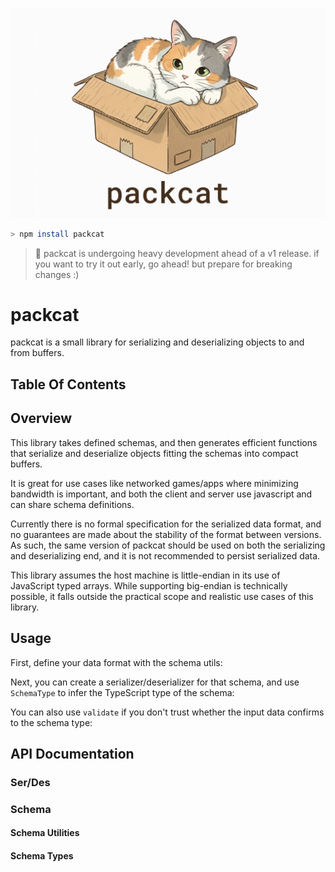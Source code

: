 ![./docs/cover.png](./docs/cover.png)

```sh
> npm install packcat
```

> 🚧 packcat is undergoing heavy development ahead of a v1 release. if you want to try it out early, go ahead! but prepare for breaking changes :)

# packcat

packcat is a small library for serializing and deserializing objects to and from buffers.

## Table Of Contents

<TOC />

## Overview

This library takes defined schemas, and then generates efficient functions that serialize and deserialize objects fitting the schemas into compact buffers.

It is great for use cases like networked games/apps where minimizing bandwidth is important, and both the client and server use javascript and can share schema definitions.

Currently there is no formal specification for the serialized data format, and no guarantees are made about the stability of the format between versions. As such, the same version of packcat should be used on both the serializing and deserializing end, and it is not recommended to persist serialized data.

This library assumes the host machine is little-endian in its use of JavaScript typed arrays. While supporting big-endian is technically possible, it falls outside the practical scope and realistic use cases of this library.

## Usage

First, define your data format with the schema utils:

<Snippet source="./snippets.ts" select="schema" />

Next, you can create a serializer/deserializer for that schema, and use `SchemaType` to infer the TypeScript type of the schema:

<Snippet source="./snippets.ts" select="serdes" />

You can also use `validate` if you don't trust whether the input data confirms to the schema type:

<Snippet source="./snippets.ts" select="validate" />

## API Documentation

### Ser/Des

<RenderType type="import('packcat').build" />

### Schema

#### Schema Utilities

<RenderType type="import('packcat').boolean" />

<RenderType type="import('packcat').string" />

<RenderType type="import('packcat').number" />

<RenderType type="import('packcat').int8" />

<RenderType type="import('packcat').uint8" />

<RenderType type="import('packcat').int16" />

<RenderType type="import('packcat').uint16" />

<RenderType type="import('packcat').int32" />

<RenderType type="import('packcat').uint32" />

<RenderType type="import('packcat').float32" />

<RenderType type="import('packcat').float64" />

<RenderType type="import('packcat').literal" />

<RenderType type="import('packcat').list" />

<RenderType type="import('packcat').tuple" />

<RenderType type="import('packcat').object" />

<RenderType type="import('packcat').record" />

<RenderType type="import('packcat').uint8Array" />

<RenderType type="import('packcat').bitset" />

<RenderType type="import('packcat').optional" />

<RenderType type="import('packcat').nullable" />

<RenderType type="import('packcat').nullish" />

<RenderType type="import('packcat').union" />

#### Schema Types

<RenderType type="import('packcat').Schema" />

<RenderType type="import('packcat').BooleanSchema" />

<RenderType type="import('packcat').StringSchema" />

<RenderType type="import('packcat').NumberSchema" />

<RenderType type="import('packcat').Int8Schema" />

<RenderType type="import('packcat').Uint8Schema" />

<RenderType type="import('packcat').Int16Schema" />

<RenderType type="import('packcat').Uint16Schema" />

<RenderType type="import('packcat').Int32Schema" />

<RenderType type="import('packcat').Uint32Schema" />

<RenderType type="import('packcat').Float32Schema" />

<RenderType type="import('packcat').Float64Schema" />

<RenderType type="import('packcat').LiteralSchema" />

<RenderType type="import('packcat').ListSchema" />

<RenderType type="import('packcat').TupleSchema" />

<RenderType type="import('packcat').ObjectSchema" />

<RenderType type="import('packcat').RecordSchema" />

<RenderType type="import('packcat').Uint8ArraySchema" />

<RenderType type="import('packcat').BitSetSchema" />

<RenderType type="import('packcat').OptionalSchema" />

<RenderType type="import('packcat').NullableSchema" />

<RenderType type="import('packcat').NullishSchema" />

<RenderType type="import('packcat').UnionSchema" />
